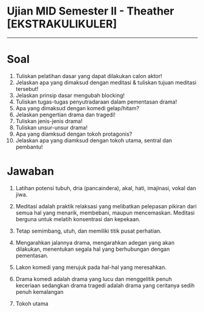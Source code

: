 # Ujian MID Semester II - Theather [EKSTRAKULIKULER]
---

# Soal
1. Tuliskan pelatihan dasar yang dapat dilakukan calon aktor!
2. Jelaskan apa yang dimaksud dengan meditasi & tuliskan tujuan meditasi tersebut!
3. Jelaskan prinsip dasar mengubah blocking!
4. Tuliskan tugas-tugas penyutradaraan dalam pementasan drama!
5. Apa yang dimaksud dengan komedi gelap/hitam?
6. Jelaskan pengertian drama dan tragedi!
7. Tuliskan jenis-jenis drama!
8. Tuliskan unsur-unsur drama!
9. Apa yang diamksud dengan tokoh protagonis?
10. Jelaskan apa yang diamksud dengan tokoh utama, sentral dan pembantu!

# Jawaban
1. Latihan potensi tubuh, dria (pancaindera), akal, hati, imajinasi, vokal dan jiwa.
2. Meditasi adalah praktik relaksasi yang melibatkan pelepasan pikiran dari semua hal yang menarik, membebani, maupun mencemaskan. Meditasi berguna untuk melatih konsentrasi dan kepekaan.
3. Tetap semimbang, utuh, dan memiliki titik pusat perhatian.
4. Mengarahkan jalannya drama, mengarahkan adegan yang akan dilakukan, menentukan segala hal yang berhubungan dengan pementasan.
5. Lakon komedi yang merujuk pada hal-hal yang
meresahkan.
6. Drama komedi adalah drama yang lucu dan menggelitik penuh keceriaan sedangkan drama tragedi adalah drama yang ceritanya sedih penuh kemalangan


9. Tokoh utama
